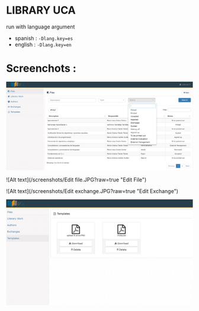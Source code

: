 # LIBRARY UCA
run with language argument   
 * spanish : `-Dlang.key=es`   
 * english : `-Dlang.key=en` 
# Screenchots :
![Alt text](/screenshots/Files.JPG?raw=true "Files")   
  
![Alt text](/screenshots/Edit file.JPG?raw=true "Edit File")    
   
![Alt text](/screenshots/Edit exchange.JPG?raw=true "Edit Exchange")   
    
![Alt text](/screenshots/Templates.JPG?raw=true "Templates")   

